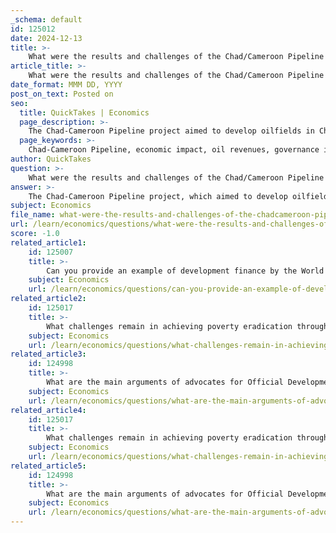 ```yaml
---
_schema: default
id: 125012
date: 2024-12-13
title: >-
    What were the results and challenges of the Chad/Cameroon Pipeline project?
article_title: >-
    What were the results and challenges of the Chad/Cameroon Pipeline project?
date_format: MMM DD, YYYY
post_on_text: Posted on
seo:
  title: QuickTakes | Economics
  page_description: >-
    The Chad-Cameroon Pipeline project aimed to develop oilfields in Chad and transport oil to Cameroon, facing challenges such as governance issues, mismanagement of revenues, and social and environmental impacts, while achieving mixed economic results.
  page_keywords: >-
    Chad-Cameroon Pipeline, economic impact, oil revenues, governance issues, resource curse, development challenges, environmental concerns, poverty reduction, project sustainability, oilfield development
author: QuickTakes
question: >-
    What were the results and challenges of the Chad/Cameroon Pipeline project?
answer: >-
    The Chad-Cameroon Pipeline project, which aimed to develop oilfields in southern Chad and transport the oil to the coast of Cameroon, has been a subject of significant scrutiny and analysis. Here are the key results and challenges associated with the project:\n\n### Results\n1. **Economic Impact**: The project was expected to generate substantial public revenue for Chad, which could be invested in critical sectors such as health, education, and public works. The World Bank anticipated that well-managed oil revenues would positively impact poverty reduction in Chad, one of the poorest countries in the world.\n\n2. **Satisfactory Outcomes**: Ratings for the project indicated that the outcomes were satisfactory, although the sustainability of these outcomes was deemed unlikely. This suggests that while the project may have achieved some immediate economic benefits, the long-term viability of these benefits was questionable.\n\n3. **Revenue Allocation**: A significant portion of the revenues was intended to be directed towards priority poverty reduction sectors, with 80% of royalties and 85% of dividends earmarked for public works, health, education, rural development, and environmental initiatives.\n\n### Challenges\n1. **Governance Issues**: The project faced significant challenges due to the difficult governance environment in Chad. The existing political landscape, characterized by corruption and lack of transparency, raised concerns about the effective management of oil revenues.\n\n2. **Failure to Deliver Development Improvements**: Despite the initial optimism, the project ultimately failed to deliver the expected development improvements. Scholars have noted that the anticipated benefits did not materialize as hoped, leading to criticism of the project's design and implementation.\n\n3. **Resource Curse**: The project serves as a case study in the "resource curse," where countries rich in natural resources often experience less economic growth and worse development outcomes due to mismanagement and corruption. The World Bank's belief that sound economic and fiscal policies could mitigate this curse was challenged by the realities on the ground.\n\n4. **Social and Environmental Concerns**: The project also faced criticism regarding its social and environmental impacts, including displacement of communities and ecological degradation. These issues highlighted the complexities of balancing economic development with social responsibility and environmental sustainability.\n\nIn summary, while the Chad-Cameroon Pipeline project was designed with the intention of alleviating poverty and promoting economic growth, it encountered significant challenges related to governance, sustainability, and the effective use of revenues. The mixed results underscore the complexities involved in managing large-scale resource development projects in challenging political and economic contexts.
subject: Economics
file_name: what-were-the-results-and-challenges-of-the-chadcameroon-pipeline-project.md
url: /learn/economics/questions/what-were-the-results-and-challenges-of-the-chadcameroon-pipeline-project
score: -1.0
related_article1:
    id: 125007
    title: >-
        Can you provide an example of development finance by the World Bank?
    subject: Economics
    url: /learn/economics/questions/can-you-provide-an-example-of-development-finance-by-the-world-bank
related_article2:
    id: 125017
    title: >-
        What challenges remain in achieving poverty eradication through the SDGs?
    subject: Economics
    url: /learn/economics/questions/what-challenges-remain-in-achieving-poverty-eradication-through-the-sdgs
related_article3:
    id: 124998
    title: >-
        What are the main arguments of advocates for Official Development Assistance?
    subject: Economics
    url: /learn/economics/questions/what-are-the-main-arguments-of-advocates-for-official-development-assistance
related_article4:
    id: 125017
    title: >-
        What challenges remain in achieving poverty eradication through the SDGs?
    subject: Economics
    url: /learn/economics/questions/what-challenges-remain-in-achieving-poverty-eradication-through-the-sdgs
related_article5:
    id: 124998
    title: >-
        What are the main arguments of advocates for Official Development Assistance?
    subject: Economics
    url: /learn/economics/questions/what-are-the-main-arguments-of-advocates-for-official-development-assistance
---
```


&nbsp;